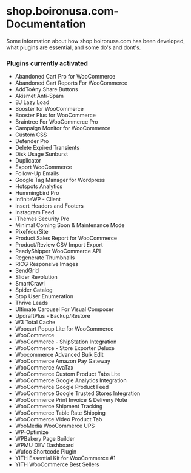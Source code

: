 # shop.boironusa.com-Documentation
Some information about how shop.boironusa.com has been developed, what plugins are essential, and some do's and dont's.

<h3>Plugins currently activated</h3>
<ul>
  <li>Abandoned Cart Pro for WooCommerce</li>
  <li>Abandoned Cart Reports For WooCommerce</li>
  <li>AddToAny Share Buttons</li>
  <li>Akismet Anti-Spam</li>
  <li>BJ Lazy Load</li>
  <li>Booster for WooCommerce</li>
  <li>Booster Plus for WooCommerce</li>
  <li>Braintree For WooCommerce Pro</li>
  <li>Campaign Monitor for WooCommerce</li>
  <li>Custom CSS</li>
  <li>Defender Pro</li>
  <li>Delete Expired Transients</li>
  <li>Disk Usage Sunburst</li>
  <li>Duplicator</li>
  <li>Export WooCommerce</li>
  <li>Follow-Up Emails</li>
  <li>Google Tag Manager for Wordpress</li>
  <li>Hotspots Analytics</li>
  <li>Hummingbird Pro</li>
  <li>InfiniteWP - Client</li>
  <li>Insert Headers and Footers</li>
  <li>Instagram Feed</li>
  <li>iThemes Security Pro</li>
  <li>Minimal Coming Soon & Maintenance Mode</li>
  <li>PixelYourSite</li>
  <li>Product Sales Report for WooCommerce</li>
  <li>Product/Review CSV Import Export</li>
  <li>ReadyShipper WooCommerce API</li>
  <li>Regenerate Thumbnails</li>
  <li>RICG Responsive Images</li>
  <li>SendGrid</li>
  <li>Slider Revolution</li>
  <li>SmartCrawl</li>
  <li>Spider Catalog</li>
  <li>Stop User Enumeration</li>
  <li>Thrive Leads</li>
  <li>Ultimate Carousel For Visual Composer</li>
  <li>UpdraftPlus - Backup/Restore</li>
  <li>W3 Total Cache</li>
  <li>Woocart Popup Lite for WooCommerce</li>
  <li>WooCommerce</li>
  <li>WooCommerce - ShipStation Integration</li>
  <li>WooCommerce - Store Exporter Deluxe</li>
  <li>Woocommerce Advanced Bulk Edit</li>
  <li>WooCommerce Amazon Pay Gateway</li>
  <li>WooCommerce AvaTax</li>
  <li>WooCommerce Custom Product Tabs Lite</li>
  <li>WooCommerce Google Analytics Integration</li>
  <li>WooCommerce Google Product Feed</li>
  <li>WooCommerce Google Trusted Stores Integration</li>
  <li>WooCommerce Print Invoice & Delivery Note</li>
  <li>WooCommerce Shipment Tracking</li>
  <li>WooCommerce Table Rate Shipping</li>
  <li>WooCommerce Video Product Tab</li>
  <li>WooMedia WooCommerce UPS</li>
  <li>WP-Optimize</li>
  <li>WPBakery Page Builder</li>
  <li>WPMU DEV Dashboard</li>
  <li>Wufoo Shortcode Plugin</li>
  <li>YITH Essential Kit for WooCommerce #1</li>
  <li>YITH WooCommerce Best Sellers</li>
 </ul>
  
